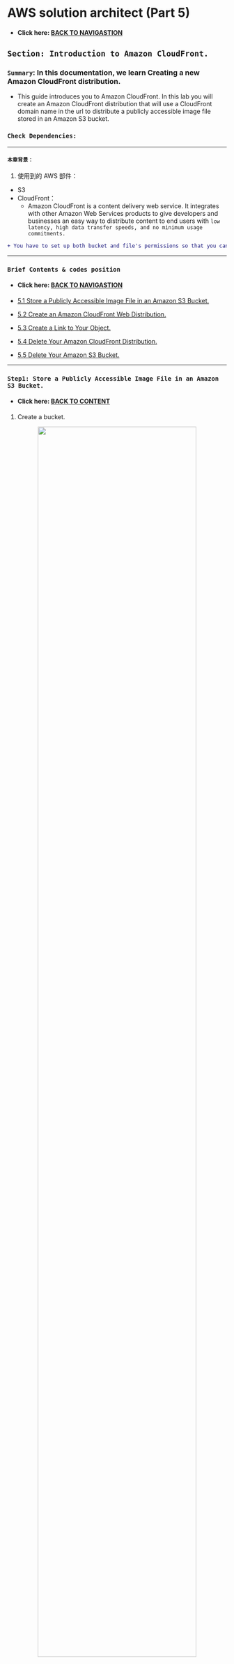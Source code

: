 # AWS solution architect (Part 5)

- #### Click here: [BACK TO NAVIGASTION](https://github.com/DonghaoWu/AWS/blob/master/README.md)

## `Section: Introduction to Amazon CloudFront.`

### `Summary`: In this documentation, we learn Creating a new Amazon CloudFront distribution.

- This guide introduces you to Amazon CloudFront. In this lab you will create an Amazon CloudFront distribution that will use a CloudFront domain name in the url to distribute a publicly accessible image file stored in an Amazon S3 bucket.

### `Check Dependencies:`

------------------------------------------------------------

#### `本章背景：`
1. 使用到的 AWS 部件：

- S3
- CloudFront：
    - Amazon CloudFront is a content delivery web service. It integrates with other Amazon Web Services products to give developers and businesses an easy way to distribute content to end users with `low latency, high data transfer speeds, and no minimum usage commitments.`

```diff
+ You have to set up both bucket and file's permissions so that you can visit the file in public.
```
------------------------------------------------------------

### <span id="5.0">`Brief Contents & codes position`</span>

- #### Click here: [BACK TO NAVIGASTION](https://github.com/DonghaoWu/AWS/blob/master/README.md)

- [5.1 Store a Publicly Accessible Image File in an Amazon S3 Bucket.](#5.1)
- [5.2 Create an Amazon CloudFront Web Distribution.](#5.2)
- [5.3 Create a Link to Your Object.](#5.3)
- [5.4 Delete Your Amazon CloudFront Distribution.](#5.4)
- [5.5 Delete Your Amazon S3 Bucket.](#5.5)

------------------------------------------------------------

### <span id="5.1">`Step1: Store a Publicly Accessible Image File in an Amazon S3 Bucket.`</span>

- #### Click here: [BACK TO CONTENT](#5.0)

1. Create a bucket.
<p align="center">
    <img src="../assets/ap5-1.png" width=85%>
</p>

------------------------------------------------------------------------

<p align="center">
    <img src="../assets/ap5-2.png" width=85%>
</p>

------------------------------------------------------------------------
<p align="center">
    <img src="../assets/ap5-3.png" width=85%>
</p>

------------------------------------------------------------------------

2. Set up the bucket permissions.
<p align="center">
    <img src="../assets/ap5-4.png" width=85%>
</p>

------------------------------------------------------------------------
<p align="center">
    <img src="../assets/ap5-5.png" width=85%>
</p>

------------------------------------------------------------------------
<p align="center">
    <img src="../assets/ap5-6.png" width=85%>
</p>

------------------------------------------------------------------------

3. Upload an image file to the bucket.
<p align="center">
    <img src="../assets/ap5-7.png" width=85%>
</p>

------------------------------------------------------------------------
<p align="center">
    <img src="../assets/ap5-8.png" width=85%>
</p>

------------------------------------------------------------------------
<p align="center">
    <img src="../assets/ap5-9.png" width=85%>
</p>

------------------------------------------------------------------------
<p align="center">
    <img src="../assets/ap5-10.png" width=85%>
</p>

------------------------------------------------------------------------

4. Image info.
<p align="center">
    <img src="../assets/ap5-11.png" width=85%>
</p>

------------------------------------------------------------------------

#### `Comment:`
1. __`除了 bucket 需要设置 permission 之外，bucket 内上传的 file 也需要单独设置 permission.`__

### <span id="5.2">`Step2:  Create an Amazon CloudFront Web Distribution.`</span>

- #### Click here: [BACK TO CONTENT](#5.0)

1. Create contribution.
<p align="center">
    <img src="../assets/ap5-12.png" width=85%>
</p>

------------------------------------------------------------------------
<p align="center">
    <img src="../assets/ap5-13.png" width=85%>
</p>

------------------------------------------------------------------------

2. Select the origin domain name.
<p align="center">
    <img src="../assets/ap5-14.png" width=85%>
</p>

------------------------------------------------------------------------

3. Result.
<p align="center">
    <img src="../assets/ap5-15.png" width=85%>
</p>

------------------------------------------------------------------------

#### `Comment:`
1. 


### <span id="5.3">`Step3: Create a Link to Your Object.`</span>

- #### Click here: [BACK TO CONTENT](#5.0)

1. Create a html file.

```html
<html>

    <head>My CloudFront Test</head>

    <body>
        <p>My text content goes here.</p>
        <p>
            <img src="http://DOMAIN/OBJECT" alt="my test image" />
        </p>
    </body>

</html>
```

#### `Comment:`
1. Create a html file.

    1. Replace DOMAIN with your Amazon CloudFront Domain Name for your distribution. You should see this on the CloudFront Distributions page.

    2. Replace OBJECT with the name of the file that you uploaded to your Amazon S3 bucket

    3. Save the text file to your computer as myimage.html

    4. Now you get.

    ```html
    <html>

        <head>My CloudFront Test</head>

        <body>
            <p>My text content goes here.</p>
            <p>
                <img src="http://d2m6huy0e9fris.cloudfront.net/origin-robot-image.png" alt="my test image" />
            </p>
        </body>

    </html>
    ```

2. Open the web page you just created in a browser to ensure that you can see your content.

3. Result.
<p align="center">
    <img src="../assets/ap5-16.png" width=85%>
</p>

------------------------------------------------------------------------

### <span id="5.4">`Step4: Delete Your Amazon CloudFront Distribution.`</span>

- #### Click here: [BACK TO CONTENT](#5.0)

<p align="center">
    <img src="../assets/ap5-17.png" width=85%>
</p>

------------------------------------------------------------------------

#### `Comment:`
1. 

### <span id="5.5">`Step5: Delete Your Amazon S3 Bucket.`</span>

- #### Click here: [BACK TO CONTENT](#5.0)

<p align="center">
    <img src="../assets/ap5-18.png" width=85%>
</p>

------------------------------------------------------------------------

#### `Comment:`
1. 

--------------------------------------------------------------------

- #### Click here: [BACK TO CONTENT](#5.0)
- #### Click here: [BACK TO NAVIGASTION](https://github.com/DonghaoWu/AWS/blob/master/README.md)

--------------------------------------------------------------------